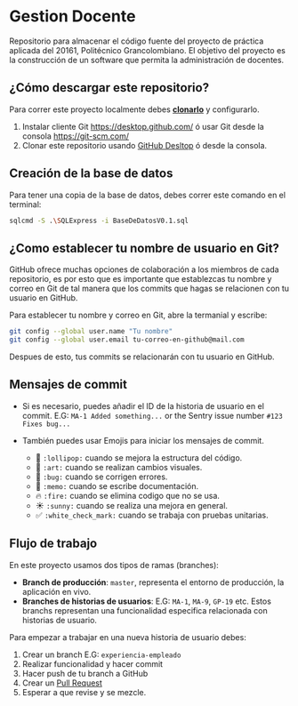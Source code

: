 # Gestion Docente

Repositorio para almacenar el código fuente del proyecto de práctica aplicada del 20161, Politécnico Grancolombiano. El objetivo del proyecto es la construcción de un software que permita la administración de docentes.


## ¿Cómo descargar este repositorio?

Para correr este proyecto localmente debes **[clonarlo](https://help.github.com/desktop/guides/contributing/cloning-a-repository-from-github-desktop/#cloning-repositories)** y configurarlo.

1. Instalar cliente Git https://desktop.github.com/ ó usar Git desde la consola https://git-scm.com/
2. Clonar este repositorio usando [GitHub Desltop](https://desktop.github.com/) ó desde la consola.

## Creación de la base de datos

Para tener una copia de la base de datos, debes correr este comando en el terminal:

```bash
sqlcmd -S .\SQLExpress -i BaseDeDatosV0.1.sql
```

## ¿Como establecer tu nombre de usuario en Git?

GitHub ofrece muchas opciones de colaboración a los miembros de cada repositorio, es por esto que es importante que establezcas tu nombre y correo en Git de tal manera que los commits que hagas se relacionen con tu usuario en GitHub.

Para establecer tu nombre y correo en Git, abre la termanial y escribe:

```bash
git config --global user.name "Tu nombre"
git config --global user.email tu-correo-en-github@mail.com
```

Despues de esto, tus commits se relacionarán con tu usuario en GitHub.


## Mensajes de commit

* Si es necesario, puedes añadir el ID de la historia de usuario en el commit. E.G:
`MA-1 Added something...` or the Sentry issue number `#123 Fixes bug...`

* También puedes usar Emojis para iniciar los mensajes de commit.
    * :lollipop: `:lollipop:` cuando se mejora la estructura del código.
    * :art: `:art:` cuando se realizan cambios visuales.
    * :bug: `:bug:` cuando se corrigen errores.
    * :memo: `:memo:` cuando se escribe documentación.
    * :fire: `:fire:` cuando se elimina codigo que no se usa.
    * :sunny: `:sunny:` cuando se realiza una mejora en general.
    * :white_check_mark: `:white_check_mark:` cuando se trabaja con pruebas unitarias.


## Flujo de trabajo

En este proyecto usamos dos tipos de ramas (branches):

* **Branch de producción**: `master`, representa el entorno de producción, la aplicación en vivo.
* **Branches de historias de usuarios**: E.G: `MA-1`, `MA-9`, `GP-19` etc. Estos branchs representan una funcionalidad especifica relacionada con historias de usuario.


Para empezar a trabajar en una nueva historia de usuario debes:

1. Crear un branch E.G: `experiencia-empleado`
2. Realizar funcionalidad y hacer commit
3. Hacer push de tu branch a GitHub
4. Crear un [Pull Request](https://help.github.com/articles/using-pull-requests/)
5. Esperar a que revise y se mezcle.

